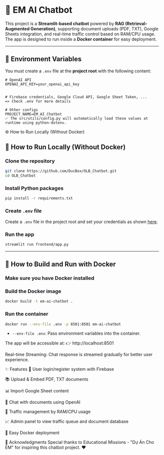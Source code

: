 # 🚀 EM AI Chatbot

This project is a **Streamlit-based chatbot** powered by **RAG (Retrieval-Augmented Generation)**, supporting document uploads (PDF, TXT), Google Sheets integration, and real-time traffic control based on RAM/CPU usage.  
The app is designed to run inside a **Docker container** for easy deployment.

---

## 🔑 Environment Variables

You must create a `.env` file at the **project root** with the following content:

```env
# OpenAI API
OPENAI_API_KEY=your_openai_api_key


# Firebase credentials, Google Cloud API, Google Sheet Token, ... 
=> Check .env for more details

# Other configs
PROJECT_NAME=EM_AI_Chatbot
✅ The src/utils/config.py will automatically load these values at runtime using python-dotenv.
```

⚙️ How to Run Locally (Without Docker)
## 🚀 How to Run Locally (Without Docker)

### Clone the repository
```bash
git clone https://github.com/DucBox/OLB_Chatbot.git
cd OLB_Chatbot
```

### Install Python packages
```bash
pip install -r requirements.txt
```

### Create `.env` file
Create a `.env` file in the project root and set your credentials as shown [here](#-environment-variables).

### Run the app
```bash
streamlit run frontend/app.py
```

---

## 🐳 How to Build and Run with Docker

### Make sure you have Docker installed

### Build the Docker image
```bash
docker build -t em-ai-chatbot .
```

### Run the container
```bash
docker run --env-file .env -p 8501:8501 em-ai-chatbot
```

- `--env-file .env`: Pass environment variables into the container.

The app will be accessible at:
👉 http://localhost:8501

Real-time Streaming:
Chat response is streamed gradually for better user experience.

✨ Features
🔐 User login/register system with Firebase

📚 Upload & Embed PDF, TXT documents

📊 Import Google Sheet content

🧠 Chat with documents using OpenAI

🚦 Traffic management by RAM/CPU usage

📈 Admin panel to view traffic queue and document database

🐳 Easy Docker deployment

🤝 Acknowledgments
Special thanks to Educational Missions - "Dự Án Cho EM" for inspiring this chatbot project. ❤️
